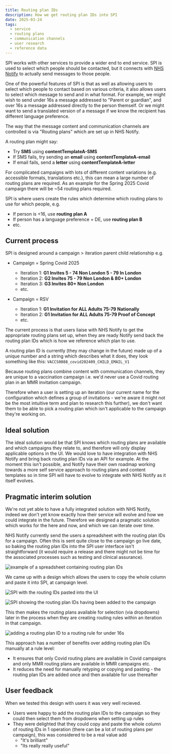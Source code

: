 ```yaml
---
title: Routing plan IDs
description: How we get routing plan IDs into SPI
date: 2025-03-24
tags:
  - service
  - routing plans
  - communication channels
  - user research
  - reference data
---
```


SPI works with other services to provide a wider end to end service. SPI is used to select which people should be contacted, but it connects with [NHS Notify](https://digital.nhs.uk/services/nhs-notify) to actually send messages to those people.

One of the powerful features of SPI is that as well as allowing users to select which people to contact based on various criteria, it also allows users to select which message to send and in what format. For example, we might wish to send under 16s a message addressed to "Parent or guardian", and over 16s a message addressed directly to the person themself. Or we might want to send a translated version of a message if we know the recipient has different language preference. 

The way that the message content and communication channels are controlled is via "Routing plans" which are set up in NHS Notify. 

A routing plan might say:

- Try **SMS** using **contentTemplateA-SMS**
- If SMS fails, try sending an **email** using **contentTemplateA-email**
- If email fails, send a **letter** using **contentTemplateA-letter**

For complicated campaigns with lots of different content variations (e.g. accessible formats, translations etc.), this can mean a large number of routing plans are required. As an example for the Spring 2025 Covid campaign there will be ~54 routing plans required.

SPI is where users create the rules which determine which routing plans to use for which people, e.g.

- If person is <16, use **routing plan A**
- If person has a language preference = DE, use **routing plan B**
- etc.

## Current process
SPI is designed around a campaign > iteration parent child relationship e.g.

- Campaign = Spring Covid 2025
	- Iteration 1: **G1 Invites 5 - 74 Non London 5 - 79 In London**
	- Iteration 2: **G2 Invites 75 - 79 Non London & 80+ London**
	- Iteration 3: **G3 Invites 80+ Non London**
	- etc. 

- Campaign = RSV
	- Iteration 1: **G1 Invitation for ALL Adults 75-79 Nationally**
	- Iteration 2: **G1 Invitation for ALL Adults 75-79 Proof of Concept**
	- etc. 

The current process is that users liaise with NHS Notify to get the appropriate routing plans set up, when they are ready Notify send back the routing plan IDs which is how we reference which plan to use. 

A routing plan ID is currently (they may change in the future) made up of a unique number and a string which describes what it does, they look something like this: `VACCS0088_covid202409_CHILD_EMAIL_V1`

Because routing plans combine content with communication channels, they are unique to a vaccination campaign i.e. we'd never use a Covid routing plan in an MMR invitation campaign. 

Therefore when a user is setting up an iteration (our current name for the configuration which defines a group of invitations - we're aware it might not be the most intuitive term and plan to research this further), we don't want them to be able to pick a routing plan which isn't applicable to the campaign they're working on.

## Ideal solution
The ideal solution would be that SPI knows which routing plans are available and which campaigns they relate to, and therefore will only display applicable options in the UI. We would love to have integration with NHS Notify and bring back routing plan IDs via an API for example. At the moment this isn't possible, and Notify have their own roadmap working towards a more self service approach to routing plans and content templates so in time SPI will have to evolve to integrate with NHS Notify as it itself evolves.

## Pragmatic interim solution
We're not yet able to have a fully integrated solution with NHS Notify, indeed we don't yet know exactly how their service will evolve and how we could integrate in the future. Therefore we designed a pragmatic solution which works for the here and now, and which we can iterate over time.

NHS Notify currently send the users a spreadsheet with the routing plan IDs for a campaign. Often this is sent quite close to the campaign go live date, so baking the routing plan IDs into the SPI user interface isn't straightforward (it would require a release and there might not be time for the associated processes such as testing and clinical assurance).

![example of a spreadsheet containing routing plan IDs](routing-ids1.png)

We came up with a design which allows the users to copy the whole column and paste it into SPI, at campaign level.

![SPI with the routing IDs pasted into the UI](routing-ids2.png)

![SPI showing the routing plan IDs having been added to the campaign](routing-ids3.png)

This then makes the routing plans available for selection (via dropdowns) later in the process when they are creating routing rules within an iteration in that campaign.

![adding a routing plan ID to a routing rule for under 16s](routing-ids4.png)

This approach has a number of benefits over adding routing plan IDs manually at a rule level:

- It ensures that only Covid routing plans are available in Covid campaigns and only MMR routing plans are available in MMR campaigns etc.
- It reduces the need for manually retyping or copying and pasting - the routing plan IDs are added once and then available for use thereafter

## User feedback
When we tested this design with users it was very well recieved. 
- Users were happy to add the routing plan IDs to the campaign so they could then select them from dropdowns when setting up rules
- They were delighted that they could copy and paste the whole column of routing IDs in 1 operation (there can be a lot of routing plans per campaign), this was considered to be a real value add
	- "It's brilliant"
	- "Its really really useful"

